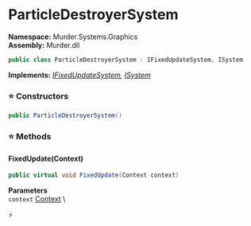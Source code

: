 # ParticleDestroyerSystem

**Namespace:** Murder.Systems.Graphics \
**Assembly:** Murder.dll

```csharp
public class ParticleDestroyerSystem : IFixedUpdateSystem, ISystem
```

**Implements:** _[IFixedUpdateSystem](../..//Bang/Systems/IFixedUpdateSystem.html), [ISystem](../..//Bang/Systems/ISystem.html)_

### ⭐ Constructors
```csharp
public ParticleDestroyerSystem()
```

### ⭐ Methods
#### FixedUpdate(Context)
```csharp
public virtual void FixedUpdate(Context context)
```

**Parameters** \
`context` [Context](../..//Bang/Contexts/Context.html) \



⚡
